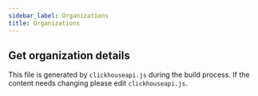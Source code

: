 ```yaml
---
sidebar_label: Organizations
title: Organizations
---
```


## Get organization details

This file is generated by `clickhouseapi.js` during the build process.  If the
content needs changing please edit `clickhouseapi.js`.